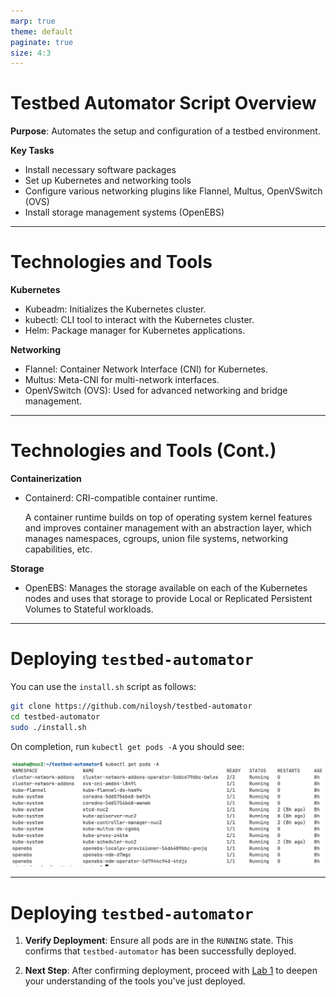 ```yaml
---
marp: true
theme: default
paginate: true
size: 4:3
---
```

# Testbed Automator Script Overview
**Purpose**: Automates the setup and configuration of a testbed environment.

**Key Tasks**
- Install necessary software packages
- Set up Kubernetes and networking tools
- Configure various networking plugins like Flannel, Multus, OpenVSwitch (OVS)
- Install storage management systems (OpenEBS)

---
# Technologies and Tools
**Kubernetes**
- Kubeadm: Initializes the Kubernetes cluster.
- kubectl: CLI tool to interact with the Kubernetes cluster.
- Helm: Package manager for Kubernetes applications.

**Networking**
- Flannel: Container Network Interface (CNI) for Kubernetes.
- Multus: Meta-CNI for multi-network interfaces.
- OpenVSwitch (OVS): Used for advanced networking and bridge management.
	
---
# Technologies and Tools (Cont.)
**Containerization**
- Containerd: CRI-compatible container runtime. 

    A container runtime builds on top of operating system kernel features and improves container management with an abstraction layer, which manages namespaces, cgroups, union file systems, networking capabilities, etc.

**Storage**
- OpenEBS: Manages the storage available on each of the Kubernetes nodes and uses that storage to provide Local or Replicated Persistent Volumes to Stateful workloads.
---
# Deploying `testbed-automator`

You can use the `install.sh` script as follows:
```bash
git clone https://github.com/niloysh/testbed-automator
cd testbed-automator
sudo ./install.sh
```

On completion, run `kubectl get pods -A` you should see:

![automator-install](images/automator-install.png)

---
# Deploying `testbed-automator`

1.	**Verify Deployment**: Ensure all pods are in the `RUNNING` state. This confirms that `testbed-automator` has been successfully deployed.

2.	**Next Step**: After confirming deployment, proceed with [Lab 1](labs/lab1/README.md) to deepen your understanding of the tools you've just deployed.


